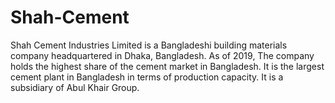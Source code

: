 # Shah-Cement
Shah Cement Industries Limited is a Bangladeshi building materials company headquartered in Dhaka, Bangladesh. As of 2019, The company holds the highest share of the cement market in Bangladesh. It is the largest cement plant in Bangladesh in terms of production capacity. It is a subsidiary of Abul Khair Group.
